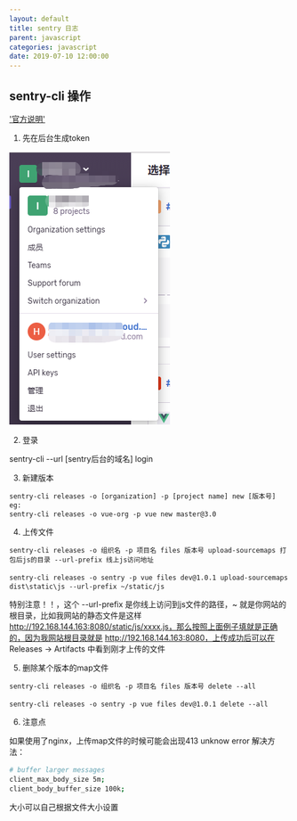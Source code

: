 ```yaml
---
layout: default
title: sentry 日志
parent: javascript
categories: javascript
date: 2019-07-10 12:00:00
---
```


## sentry-cli 操作
['官方说明'](https://docs.sentry.io/cli/)

1. 先在后台生成token

![图](./pic/sentry-1.png)

2. 登录

sentry-cli --url [sentry后台的域名] login

3. 新建版本

```
sentry-cli releases -o [organization] -p [project name] new [版本号]
eg:
sentry-cli releases -o vue-org -p vue new master@3.0
```

4. 上传文件

```
sentry-cli releases -o 组织名 -p 项目名 files 版本号 upload-sourcemaps 打包后js的目录 --url-prefix 线上js访问地址

sentry-cli releases -o sentry -p vue files dev@1.0.1 upload-sourcemaps dist\static\js --url-prefix ~/static/js
```

特别注意！！，这个 --url-prefix 是你线上访问到js文件的路径，~ 就是你网站的根目录，比如我网站的静态文件是这样 http://192.168.144.163:8080/static/js/xxxx.js，那么按照上面例子填就是正确的，因为我网站根目录就是 http://192.168.144.163:8080，上传成功后可以在 Releases -> Artifacts 中看到刚才上传的文件

5. 删除某个版本的map文件
```
sentry-cli releases -o 组织名 -p 项目名 files 版本号 delete --all

sentry-cli releases -o sentry -p vue files dev@1.0.1 delete --all
```

6. 注意点

如果使用了nginx，上传map文件的时候可能会出现413 unknow error
解决方法：
``` bash
# buffer larger messages
client_max_body_size 5m;
client_body_buffer_size 100k;
```
大小可以自己根据文件大小设置
